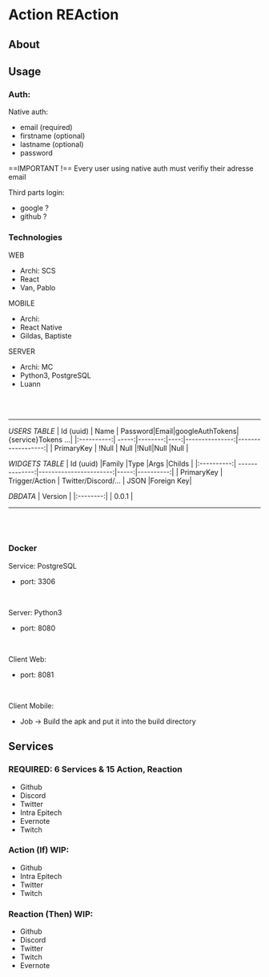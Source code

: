 
# Action REAction

  

## About

## Usage

### Auth:

  

Native auth:
- email (required)
- firstname (optional)
- lastname (optional)
- password

==IMPORTANT !== Every user using native auth must verifiy their adresse email
<br>

Third parts login:
- google ?
- github ?

  

### Technologies

 WEB
- Archi: SCS
- React
- Van, Pablo

 MOBILE
- Archi: 
- React Native
- Gildas, Baptiste

 SERVER
- Archi: MC
- Python3, PostgreSQL
- Luann


<br><br>

---

*USERS TABLE*
| Id (uuid)  |  Name | Password|Email|googleAuthTokens|{service}Tokens ...|
|:----------:| -----:|--------:|----:|---------------:|------------------:|
| PrimaryKey | !Null |  Null   |!Null|Null            |Null               |
<br>

*WIDGETS TABLE*
| Id (uuid)  |Family          |Type                    |Args  |Childs     |
|:----------:| --------------:|-----------------------:|-----:|----------:|
| PrimaryKey | Trigger/Action |  Twitter/Discord/...   | JSON |Foreign Key|
<br>

*DBDATA*
| Version  |
|:--------:|
| 0.0.1    |

---
<br><br>

### Docker

  

Service: PostgreSQL
- port: 3306
<br>

Server: Python3
- port: 8080
<br>

Client Web:
- port: 8081
<br>

Client Mobile:
- Job -> Build the apk and put it into the build directory

  

## Services

  

### REQUIRED: 6 Services & 15 Action, Reaction

- Github
- Discord
- Twitter
- Intra Epitech
- Evernote
- Twitch

### Action (If) WIP:

- Github
- Intra Epitech
- Twitter
- Twitch

### Reaction (Then) WIP:

- Github
- Discord
- Twitter
- Twitch
- Evernote
